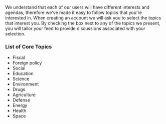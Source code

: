 We understand that each of our users will have different interests and agendas, 
therefore we've made it easy to follow topics that you're interested in. 
When creating an account we will ask you to select the topics that interest 
you. By checking the box next to any of the topics we present, you will 
tailor your feed to provide discussions associated with your selection. 

### List of Core Topics ###

- Fiscal
- Foreign policy
- Social
- Education
- Science
- Environment
- Drugs
- Agriculture
- Defense
- Energy
- Health
- Space